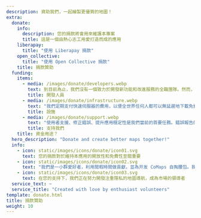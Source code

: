 ```yaml
---
description: 資助我們，一起繪製更優質的地圖！
extra:
  donate:
    info:
      description: 您的捐款將會用來維護本專案
      title: 這是一個由熱心志工用愛打造而成的應用
    liberapay:
      title: "使用 Liberapay 捐款"
    open_collective:
      title: "使用 Open Collective 捐款"
    title: 捐款贊助
  funding:
    items:
      - media: /images/donate/developers.webp
        text: 到目前為止，我們沒有一個致力於開發新功能和改進服務的全職團隊。然而，若要持續推動產品的發展，擁有一個核心團隊事關重大。
        title: 開發人員
      - media: /images/donate/infrastructure.webp
        text: "我們定期支付快速伺服器的費用，以便全世界任何人都可以無延遲地下載免費地圖資料更新。地圖資料傳輸量每月高達數百 TB，而且還在持續增加中。"
        title: 設施
      - media: /images/donate/support.webp
        text: "使用者支援、修正錯誤、提升應用穩定性是我們當前的首要任務。錯誤報告的數量與日俱增，而 App Store、Google Play 和客服信箱裡也有大量支援請求需要回覆。"
        title: 支持我們
    title: 資金用途？
  hero_description: "Donate and create better maps together!"
  info:
    - icon: static/images/icons/donate/icon01.svg
      text: 您的捐款對於維持本應用的開放性和免費性至關重要
    - icon: static/images/icons/donate/icon02.svg
      text: "我們是一小群愛好者，利用閒暇時間做貢獻，並為开发 CoMaps 自掏腰包。我們熱愛 CoMaps，也熱愛 CoMaps 的使用者"
    - icon: static/images/icons/donate/icon03.svg
      text: 在您的支持下，我們正在努力開發注重隱私的地圖導航，成為市場的領導者
  service_text: ~
  service_title: "Created with love by enthusiast volunteers"
template: donate.html
title: 捐款贊助
weight: 10
---
```

